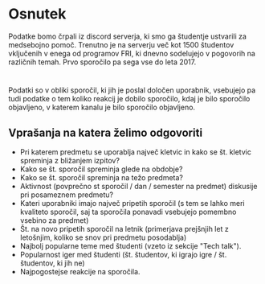 # Osnutek
Podatke bomo črpali iz discord serverja, ki smo ga študentje ustvarili za medsebojno pomoč. Trenutno je na serverju več kot 1500 študentov vključenih v enega od programov FRI, ki dnevno sodelujejo v pogovorih na različnih temah. Prvo sporočilo pa sega vse do leta 2017.
#
Podatki so v obliki sporočil, ki jih je poslal določen uporabnik, vsebujejo pa tudi podatke o tem koliko reakcij je dobilo sporočilo, kdaj je bilo sporočilo objavljeno, v katerem kanalu je bilo sporočilo objavljeno.

## Vprašanja na katera želimo odgovoriti
- Pri katerem predmetu se uporablja največ kletvic in kako se št. kletvic spreminja z bližanjem izpitov?
- Kako se št. sporočil spreminja glede na obdobje?
- Kako se št. sporočil spreminja na težo predmeta?
- Aktivnost (povprečno st sporočil / dan / semester na predmet) diskusije pri posameznem predmetu?
- Kateri uporabniki imajo največ pripetih sporočil (s tem se lahko meri kvaliteto sporočil, saj ta sporočila ponavadi vsebujejo pomembno vsebino za predmet)
- Št. na novo pripetih sporočil na letnik (primerjava prejšnjih let z letošnjim, koliko se snov pri predmetu posodablja)
- Najbolj popularne teme med študenti (vzeto iz sekcije "Tech talk").
- Popularnost iger med študenti (št. študentov, ki igrajo igre / št. študentov, ki jih ne)
- Najpogostejse reakcije na sporočila.

